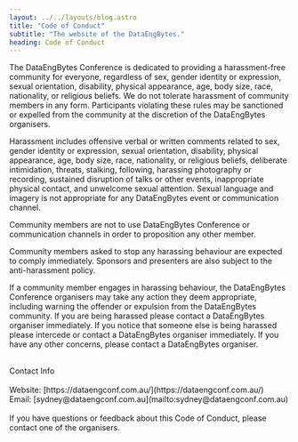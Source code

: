```yaml
---
layout: ../../layouts/blog.astro
title: "Code of Conduct"
subtitle: "The website of the DataEngBytes."
heading: Code of Conduct
---
```





The DataEngBytes Conference is dedicated to providing a harassment-free community for everyone, regardless of sex, gender identity or expression, sexual orientation, disability, physical appearance, age, body size, race, nationality, or religious beliefs. We do not tolerate harassment of community members in any form. Participants violating these rules may be sanctioned or expelled from the community at the discretion of the DataEngBytes organisers.

Harassment includes offensive verbal or written comments related to sex, gender identity or expression, sexual orientation, disability, physical appearance, age, body size, race, nationality, or religious beliefs, deliberate intimidation, threats, stalking, following, harassing photography or recording, sustained disruption of talks or other events, inappropriate physical contact, and unwelcome sexual attention. Sexual language and imagery is not appropriate for any DataEngBytes event or communication channel.

Community members are not to use DataEngBytes Conference or communication channels in order to proposition any other member.

Community members asked to stop any harassing behaviour are expected to comply immediately. Sponsors and presenters are also subject to the anti-harassment policy.

If a community member engages in harassing behaviour, the DataEngBytes Conference organisers may take any action they deem appropriate, including warning the offender or expulsion from the DataEngBytes community. If you are being harassed please contact a DataEngBytes organiser immediately. If you notice that someone else is being harassed please intercede or contact a DataEngBytes organiser immediately. If you have any other concerns, please contact a DataEngBytes organiser.  

<br/>
Contact Info
<br/><br/>
Website: [https://dataengconf.com.au/](https://dataengconf.com.au/)
<br/>
Email: [sydney@dataengconf.com.au](mailto:sydney@dataengconf.com.au)
<br/><br/> 
If you have questions or feedback about this Code of Conduct, please contact one of the organisers.

